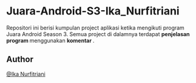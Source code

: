 # Juara-Android-S3-Ika_Nurfitriani
Repositori ini berisi kumpulan project aplikasi ketika mengikuti program Juara Android Season 3. Semua project di dalamnya terdapat <b> penjelasan program </b> menggunakan <b> komentar </b>.

## Author
[@Ika Nurfitriani](https://github.com/ikanurfitriani)
